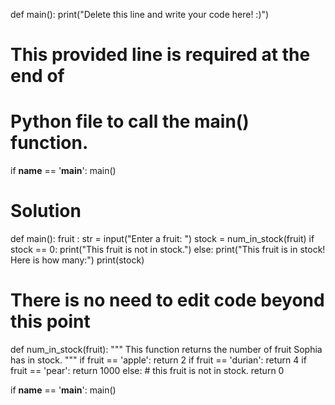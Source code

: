 def main():
    print("Delete this line and write your code here! :)")


# This provided line is required at the end of
# Python file to call the main() function.
if __name__ == '__main__':
    main()


# Solution
def main():
	fruit : str = input("Enter a fruit: ")
	stock = num_in_stock(fruit)
	if stock == 0:
		print("This fruit is not in stock.")
	else:
		print("This fruit is in stock! Here is how many:")
		print(stock)

# There is no need to edit code beyond this point

def num_in_stock(fruit):
	"""
	This function returns the number of fruit Sophia has in stock.
	"""
	if fruit == 'apple':
		return 2
	if fruit == 'durian':
		return 4
	if fruit == 'pear':
		return 1000
	else:
		# this fruit is not in stock.
		return 0


if __name__ == '__main__':
    main()